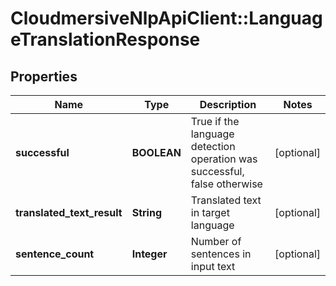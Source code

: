 # CloudmersiveNlpApiClient::LanguageTranslationResponse

## Properties
Name | Type | Description | Notes
------------ | ------------- | ------------- | -------------
**successful** | **BOOLEAN** | True if the language detection operation was successful, false otherwise | [optional] 
**translated_text_result** | **String** | Translated text in target language | [optional] 
**sentence_count** | **Integer** | Number of sentences in input text | [optional] 


